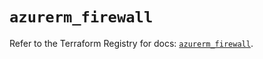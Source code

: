 # `azurerm_firewall`

Refer to the Terraform Registry for docs: [`azurerm_firewall`](https://registry.terraform.io/providers/hashicorp/azurerm/3.96.0/docs/resources/firewall).
